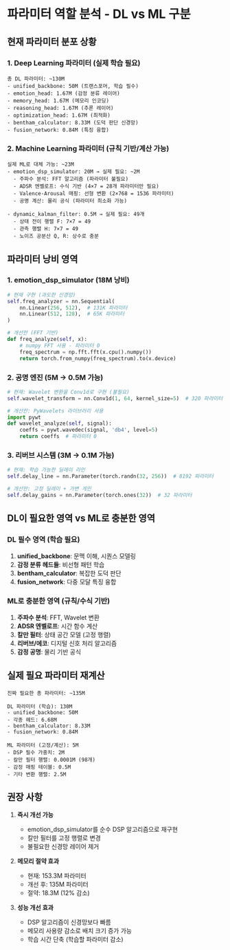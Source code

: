 # 파라미터 역할 분석 - DL vs ML 구분

## 현재 파라미터 분포 상황

### 1. Deep Learning 파라미터 (실제 학습 필요)
```
총 DL 파라미터: ~130M
- unified_backbone: 50M (트랜스포머, 학습 필수)
- emotion_head: 1.67M (감정 분류 레이어)
- memory_head: 1.67M (메모리 인코딩)
- reasoning_head: 1.67M (추론 레이어)
- optimization_head: 1.67M (최적화)
- bentham_calculator: 8.33M (도덕 판단 신경망)
- fusion_network: 0.84M (특징 융합)
```

### 2. Machine Learning 파라미터 (규칙 기반/계산 가능)
```
실제 ML로 대체 가능: ~23M
- emotion_dsp_simulator: 20M → 실제 필요: ~2M
  - 주파수 분석: FFT 알고리즘 (파라미터 불필요)
  - ADSR 엔벨로프: 수식 기반 (4×7 = 28개 파라미터만 필요)
  - Valence-Arousal 매핑: 선형 변환 (2×768 = 1536 파라미터)
  - 공명 계산: 물리 공식 (파라미터 최소화 가능)

- dynamic_kalman_filter: 0.5M → 실제 필요: 49개
  - 상태 전이 행렬 F: 7×7 = 49
  - 관측 행렬 H: 7×7 = 49
  - 노이즈 공분산 Q, R: 상수로 충분
```

## 파라미터 낭비 영역

### 1. emotion_dsp_simulator (18M 낭비)
```python
# 현재 구현 (과도한 신경망)
self.freq_analyzer = nn.Sequential(
    nn.Linear(256, 512),  # 131K 파라미터
    nn.Linear(512, 128),  # 65K 파라미터
)

# 개선안 (FFT 기반)
def freq_analyze(self, x):
    # numpy FFT 사용 - 파라미터 0
    freq_spectrum = np.fft.fft(x.cpu().numpy())
    return torch.from_numpy(freq_spectrum).to(x.device)
```

### 2. 공명 엔진 (5M → 0.5M 가능)
```python
# 현재: Wavelet 변환을 Conv1d로 구현 (불필요)
self.wavelet_transform = nn.Conv1d(1, 64, kernel_size=5)  # 320 파라미터

# 개선안: PyWavelets 라이브러리 사용
import pywt
def wavelet_analyze(self, signal):
    coeffs = pywt.wavedec(signal, 'db4', level=5)
    return coeffs  # 파라미터 0
```

### 3. 리버브 시스템 (3M → 0.1M 가능)
```python
# 현재: 학습 가능한 딜레이 라인
self.delay_line = nn.Parameter(torch.randn(32, 256))  # 8192 파라미터

# 개선안: 고정 딜레이 + 가변 게인
self.delay_gains = nn.Parameter(torch.ones(32))  # 32 파라미터
```

## DL이 필요한 영역 vs ML로 충분한 영역

### DL 필수 영역 (학습 필요)
1. **unified_backbone**: 문맥 이해, 시퀀스 모델링
2. **감정 분류 헤드들**: 비선형 패턴 학습
3. **bentham_calculator**: 복잡한 도덕 판단
4. **fusion_network**: 다중 모달 특징 융합

### ML로 충분한 영역 (규칙/수식 기반)
1. **주파수 분석**: FFT, Wavelet 변환
2. **ADSR 엔벨로프**: 시간 함수 계산
3. **칼만 필터**: 상태 공간 모델 (고정 행렬)
4. **리버브/에코**: 디지털 신호 처리 알고리즘
5. **감정 공명**: 물리 기반 공식

## 실제 필요 파라미터 재계산

```
진짜 필요한 총 파라미터: ~135M

DL 파라미터 (학습): 130M
- unified_backbone: 50M
- 각종 헤드: 6.68M
- bentham_calculator: 8.33M
- fusion_network: 0.84M

ML 파라미터 (고정/계산): 5M
- DSP 필수 가중치: 2M
- 칼만 필터 행렬: 0.0001M (98개)
- 감정 매핑 테이블: 0.5M
- 기타 변환 행렬: 2.5M
```

## 권장 사항

1. **즉시 개선 가능**
   - emotion_dsp_simulator를 순수 DSP 알고리즘으로 재구현
   - 칼만 필터를 고정 행렬로 변경
   - 불필요한 신경망 레이어 제거

2. **메모리 절약 효과**
   - 현재: 153.3M 파라미터
   - 개선 후: 135M 파라미터
   - 절약: 18.3M (12% 감소)

3. **성능 개선 효과**
   - DSP 알고리즘이 신경망보다 빠름
   - 메모리 사용량 감소로 배치 크기 증가 가능
   - 학습 시간 단축 (학습할 파라미터 감소)